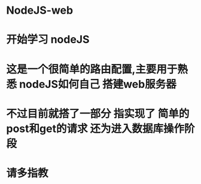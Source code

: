 # NodeJS-web
# 开始学习 nodeJS
# 这是一个很简单的路由配置,主要用于熟悉 nodeJS如何自己 搭建web服务器
# 不过目前就搭了一部分 指实现了 简单的post和get的请求 还为进入数据库操作阶段
# 请多指教
